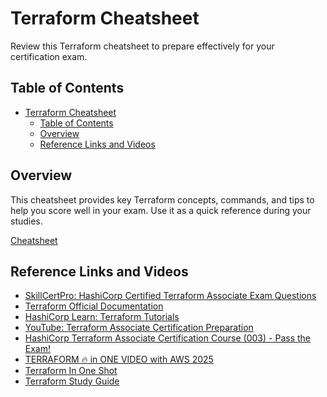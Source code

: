 # Terraform Cheatsheet

Review this Terraform cheatsheet to prepare effectively for your certification exam.

## Table of Contents
- [Terraform Cheatsheet](#terraform-cheatsheet)
  - [Table of Contents](#table-of-contents)
  - [Overview](#overview)
  - [Reference Links and Videos](#reference-links-and-videos)

## Overview

This cheatsheet provides key Terraform concepts, commands, and tips to help you score well in your exam. Use it as a quick reference during your studies.

[Cheatsheet](./Hashicorp-Terraform-Associate-Master-Cheat-Sheet.pdf)

## Reference Links and Videos

- [SkillCertPro: HashiCorp Certified Terraform Associate Exam Questions](https://skillcertpro.com/hashicorp-certified-terraform-associate-exam-questions/22/)
- [Terraform Official Documentation](https://www.terraform.io/docs/)
- [HashiCorp Learn: Terraform Tutorials](https://learn.hashicorp.com/terraform)
- [YouTube: Terraform Associate Certification Preparation](https://www.youtube.com/results?search_query=terraform+associate+certification)
- [HashiCorp Terraform Associate Certification Course (003) - Pass the Exam!](https://www.youtube.com/watch?v=SPcwo0Gq9T8)
- [TERRAFORM 🔥 in ONE VIDEO with AWS 2025](https://www.youtube.com/watch?v=4JYtAf4M88Y)
- [Terraform In One Shot](https://www.youtube.com/watch?v=S9mohJI_R34)
- [Terraform Study Guide](https://github.com/ari-hacks/terraform-study-guide)